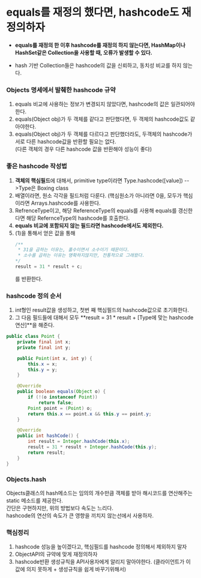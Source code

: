 # equals를 재정의 했다면, hashcode도 재정의하자
- **equals를 재정의 한 이후 hashcode를 재정의 하지 않는다면, HashMap이나 HashSet같은
Collection을 사용할 때, 오류가 발생할 수 있다.**

- hash 기반 Collection들은 hashcode의 값을 신뢰하고, 동치성 비교를 하지 않는다.

### Objects 명세에서 발췌한 hashcode 규약

1. equals 비교에 사용하는 정보가 변경되지 않았다면, hashcode의 값은 일관되어야한다.
2. equals(Object obj)가 두 객체를 같다고 판단했다면, 두 객체의 hashcode값도 같아야한다.
3. equals(Object obj)가 두 객체를 다르다고 판단했더라도, 두객체의 hashcode가 서로 다른 hashcode값을 반환할 필요는 없다. <br>
(다른 객체의 경우 다른 hashcode 값을 반환해야 성능이 좋다)

### 좋은 hashcode 작성법

1. **객체의 핵심필드**에 대해서, primitive type이라면 Type.hashcode([value]) -->Type은 Boxing class
2. 배열이라면, 원소 각각을 필드처럼 다룬다. (핵심원소가 아니라면 0을, 모두가 핵심이라면 Arrays.hashcode를 사용한다.
3. RefrenceType이고, 해당 ReferenceType의 equals를 사용해 equals를 갱신한다면
해당 RefernceType의 hashcode를 호출한다.
4. **equals 비교에 포함되지 않는 필드라면 hashcode에서도 제외한다.**
5. (1)을 통해서 얻은 값을 통해 
   ```java
   /**
    * 31을 곱하는 이유는, 홀수이면서 소수이기 때문이다.
    * 소수를 곱하는 이유는 명확하지않지만, 전통적으로 그래왔다.
   */
   result = 31 * result + c; 
   ```
   를 반환한다.

### hashcode 정의 순서

1. int형인 result값을 생성하고, 첫번 째 핵심필드의 hashcode값으로 초기화한다.
2. 그 다음 필드들에 대해서 모두 **result = 31 * result + [Type에 맞는 hashcode연산]**을 해준다.

```java
public class Point {
    private final int x;
    private final int y;

    public Point(int x, int y) {
        this.x = x;
        this.y = y;
    }

    @Override
    public boolean equals(Object o) {
        if (!(o instanceof Point))
            return false;
        Point point = (Point) o;
        return this.x == point.x && this.y == point.y;
    }

    @Override
    public int hashCode() {
        int result = Integer.hashCode(this.x);
        result = 31 * result + Integer.hashCode(this.y);
        return result;
    }
}
```

### Objects.hash
Objects클래스의 hash메소드는 임의의 개수만큼 객체를 받아 해시코드를 연산해주는
static 메소드를 제공한다.<br>
간단은 구현하지만, 위의 방법보다 속도는 느리다.<br>
hashcode의 연산의 속도가 큰 영향을 끼치지 않는선에서 사용하자.

### 핵심정리
1. hashcode 성능을 높이겠다고, 핵심필드를 hashcode 정의해서 제외하지 말자
2. ObjectAPI의 규약에 맞게 재정의하자
3. hashcode반환 생성규칙을 API사용자에게 알리지 말아야한다.
   (클라이언트가 이값에 의지 못하게 + 생성규칙을 쉽게 바꾸기위해서)